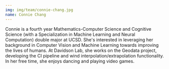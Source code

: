 ```yaml
---
img: img/team/connie-chang.jpg
name: Connie Chang
---
```



Connie is a fourth year Mathematics-Computer Science and Cognitive Science (with a Specialization in Machine Learning and Neural Computation) double major at UCSD. She's interested in leveraging her background in Computer Vision and Machine Learning towards improving the lives of humans. At Davidson Lab, she works on the Geodata project, developing the CI pipeline and wind interpolation/extrapolation functionality. In her free time, she enjoys dancing and playing video games.


